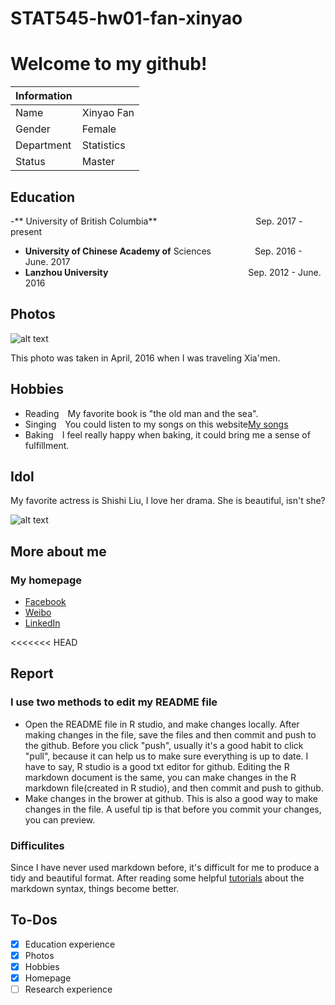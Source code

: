 # STAT545-hw01-fan-xinyao
# Welcome to my github!

|**Information** |            |
|----------------|------------|
| Name           | Xinyao Fan |
| Gender         | Female     |
| Department     | Statistics |
| Status         | Master |
## Education
-** University of British Columbia** &emsp;&emsp;&emsp;&emsp;&emsp;&emsp;&emsp;&emsp;&emsp;&emsp;&emsp;Sep. 2017 - present
- **University of Chinese Academy of** Sciences&emsp;&emsp;&emsp;&emsp;&emsp;Sep. 2016 - June. 2017
- **Lanzhou University**&emsp;&emsp;&emsp;&emsp;&emsp;&emsp;&emsp;&emsp;&emsp;&emsp;&emsp;&emsp;&emsp;&emsp;&emsp;&emsp;Sep. 2012 -  June. 2016

## Photos
![alt text](https://ww2.sinaimg.cn/thumb300/bbb34e38jw1f371h5imm6j20qo0zktbm.jpg "Although maybe it's just a phase, like freshman year of college when I realized I could just buy frosting in a can.")

This photo was taken in April, 2016 when I was traveling Xia'men.

## Hobbies
- Reading&emsp;My favorite book is "the old man and the sea".
- Singing&emsp;You could listen to my songs on this website[My songs](http://kg.qq.com/node/personal?uid=65949885272b378b)
- Baking&emsp;I feel really happy when baking, it could bring me a sense of fulfillment.

## Idol
My favorite actress is Shishi Liu, I love her drama. She is beautiful, isn't she?

![alt text](http://img.idol001.com/origin/2017/04/22/641cbd75fe54452249fdb9cd32f5de111492855420.jpg "Although maybe it's just a phase, like freshman year of college when I realized I could just buy frosting in a can.")

## More about me
### My homepage

- [Facebook](https://www.facebook.com/xinyao.fan.946)
- [Weibo](http://weibo.com/3149090360/profile?rightmod=1&wvr=6&mod=personinfo)
- [LinkedIn](https://www.linkedin.com/in/%E8%BE%9B%E7%91%B6-%E8%8C%83-9b3371134/)

<<<<<<< HEAD
## Report
### I use two methods to edit my README file
- Open the README file in R studio, and make changes locally. After making changes in the file, save the files and then commit and push to the github. Before you click "push", usually it's a good habit to click "pull", because it can help us to make sure everything is up to date. I have to say, R studio is a good txt editor for github. Editing the R markdown document is the same, you can make changes in the R markdown file(created in R studio), and then commit and push to github.
- Make changes in the brower at github. This is also a good way to make changes in the file. A useful tip is that before you commit your changes, you can preview. 
### Difficulites
Since I have never used markdown before, it's difficult for me to produce a tidy and beautiful format. After reading some helpful [tutorials](https://daringfireball.net/projects/markdown/) about the markdown syntax, things become better.


## To-Dos

- [x] Education experience
- [x] Photos
- [x] Hobbies
- [x] Homepage
- [ ] Research experience
